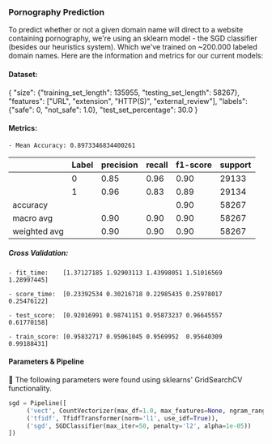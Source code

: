 ### Pornography Prediction
To predict whether or not a given domain name will direct to a website containing pornography, we're using an sklearn model - the SGD classifier (besides our heuristics system).  Which we've trained on ~200.000 labeled domain names.  Here are the information and metrics for our current models:

#### Dataset:
{
    "size": {"training_set_length": 135955, "testing_set_length": 58267},
    "features": ["URL", "extension", "HTTP(S)", "external_review"],
    "labels": {"safe": 0, "not_safe": 1.0},
    "test_set_percentage": 30.0 
}
 
#### Metrics:
    - Mean Accuracy: 0.8973346834400261

||Label|precision|recall|f1-score|support|
|---|---|---|---|---|---|
||0|0.85|0.96|0.90|29133|
||1|0.96|0.83|0.89|29134|
|accuracy||||0.90|58267|
|macro avg||0.90|0.90|0.90|58267|
|weighted avg||0.90|0.90|0.90|58267|

##### Cross Validation:
    - fit_time:    [1.37127185 1.92903113 1.43998051 1.51016569 1.28997445]
     
    - score_time:  [0.23392534 0.30216718 0.22985435 0.25978017 0.25476122]
     
    - test_score:  [0.92016991 0.98741151 0.95873237 0.96645557 0.61770158]
    
    - train_score: [0.95832717 0.95061045 0.9569952  0.95640309 0.99188431] 

#### Parameters & Pipeline
:speech_balloon: The following parameters were found using sklearns' GridSearchCV functionality.
```python
sgd = Pipeline([
     ('vect', CountVectorizer(max_df=1.0, max_features=None, ngram_range=(1,1))),
     ('tfidf', TfidfTransformer(norm='l1', use_idf=True)),
     ('sgd', SGDClassifier(max_iter=50, penalty='l2', alpha=1e-05))
])
```

